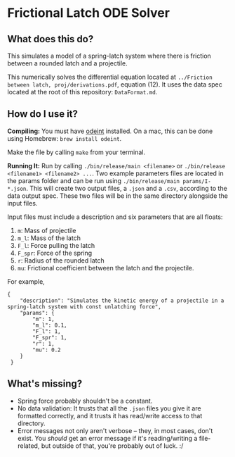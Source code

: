 # Frictional Latch ODE Solver
## What does this do?
This simulates a model of a spring-latch system where there is friction between a rounded latch and a projectile.

This numerically solves the differential equation located at ```../Friction between latch, proj/derivations.pdf```, equation (12). It uses the data spec located at the root of this repository: ```DataFormat.md```.

## How do I use it?
**Compiling:** You must have [odeint](https://headmyshoulder.github.io/odeint-v2/) installed. On a mac, this can be done using Homebrew: ```brew install odeint```. 

Make the file by calling ```make``` from your terminal.

**Running It:** Run by calling ```./bin/release/main <filename>``` or ```./bin/release <filename1> <filename2> ...```. Two example parameters files are located in the params folder and can be run using ```./bin/release/main params/I-*.json```. This will create two output files, a ```.json``` and a ```.csv```, according to the data output spec. These two files will be in the same directory alongside the input files.

Input files must include a description and six parameters that are all floats:
1. ```m```: Mass of projectile
2. ```m_l```: Mass of the latch
3. ```F_l```: Force pulling the latch
4. ```F_spr```: Force of the spring
5. ```r```: Radius of the rounded latch
6. ```mu```: Frictional coefficient between the latch and the projectile.

For example,
```
{
    "description": "Simulates the kinetic energy of a projectile in a spring-latch system with const unlatching force",
    "params": {
        "m": 1,
        "m_l": 0.1,
        "F_l": 1,
        "F_spr": 1,
        "r": 1,
        "mu": 0.2
    }
 }
 ```

## What's missing?
- Spring force probably shouldn't be a constant.
- No data validation: It trusts that all the ```.json``` files you give it are formatted correctly, and it trusts it has read/write access to that directory.
- Error messages not only aren't verbose – they, in most cases, don't exist. You _should_ get an error message if it's reading/writing a file-related, but outside of that, you're probably out of luck. :/